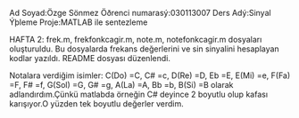 Ad Soyad:Özge Sönmez
Öðrenci numarasý:030113007
Ders Adý:Sinyal Ýþleme
Proje:MATLAB ile sentezleme



HAFTA 2:
frek.m, frekfonkcagir.m, note.m, notefonkcagir.m dosyaları oluşturuldu.
Bu dosyalarda frekans değerlerini ve sin sinyalini hesaplayan kodlar yazıldı.
README dosyası düzenlendi.

Notalara verdiğim isimler: 
C(Do)  =C,
C#     =c,
D(Re)  =D,
Eb     =E,
E(Mi)  =e,
F(Fa)  =F,
F#     =f,
G(Sol) =G,
G#     =g,
A(La)  =A,
Bb     =b,
B(Si)  =B    olarak adlandırdım.Çünkü matlabda örneğin C# deyince 2 boyutlu olup kafası karışıyor.O yüzden tek boyutlu değerler verdim.

